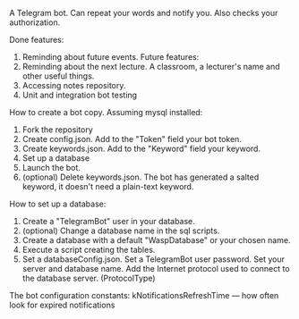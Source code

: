 A Telegram bot. Can repeat your words and notify you. Also checks your authorization.

Done features:
1) Reminding about future events. 
Future features:
1) Reminding about the next lecture. A classroom, a lecturer's name and other useful things.
2) Accessing notes repository.
3) Unit and integration bot testing


How to create a bot copy. Assuming mysql installed:
1. Fork the repository
2. Create config.json. Add to the "Token" field your bot token.
3. Create keywords.json. Add to the "Keyword" field your keyword. 
4. Set up a database
5. Launch the bot. 
6. (optional) Delete keywords.json. The bot has generated a salted keyword, it doesn't need a plain-text keyword.

How to set up a database:
1. Create a "TelegramBot" user in your database.
2. (optional) Change a database name in the sql scripts.
3. Create a database with a default "WaspDatabase" or your chosen name.
4. Execute a script creating the tables.
5. Set a databaseConfig.json. Set a TelegramBot user password. Set your server and database name.
Add the Internet protocol used to connect to the database server. (ProtocolType)

The bot configuration constants:
kNotificationsRefreshTime — how often look for expired notifications


